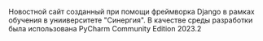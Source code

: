 Новостной сайт созданный при  помощи фреймворка Django в рамках обучения в унииверситете "Синергия".
В качестве среды разработки была использована PyCharm Community Edition 2023.2
